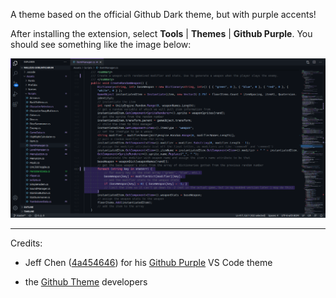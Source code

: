 ﻿A theme based on the official Github Dark theme, but with purple accents!
               
After installing the extension, select **Tools** | **Themes** | **Github Purple**.
You should see something like the image below:

![Csharp](.art/csharp.png)

---

Credits:
- Jeff Chen ([4a454646](https://github.com/4a454646))
for his [Github Purple](https://marketplace.visualstudio.com/items?itemName=4a454646.github-purple)
VS Code theme

- the [Github Theme](https://marketplace.visualstudio.com/items?itemName=GitHub.github-vscode-theme)
developers